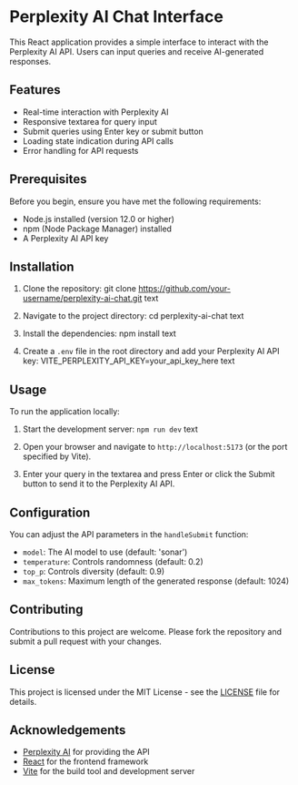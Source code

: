 # Perplexity AI Chat Interface

This React application provides a simple interface to interact with the Perplexity AI API. Users can input queries and receive AI-generated responses.

## Features

- Real-time interaction with Perplexity AI
- Responsive textarea for query input
- Submit queries using Enter key or submit button
- Loading state indication during API calls
- Error handling for API requests

## Prerequisites

Before you begin, ensure you have met the following requirements:

- Node.js installed (version 12.0 or higher)
- npm (Node Package Manager) installed
- A Perplexity AI API key

## Installation

1. Clone the repository:
   git clone https://github.com/your-username/perplexity-ai-chat.git
   text

2. Navigate to the project directory:
   cd perplexity-ai-chat
   text

3. Install the dependencies:
   npm install
   text

4. Create a `.env` file in the root directory and add your Perplexity AI API key:
   VITE_PERPLEXITY_API_KEY=your_api_key_here
   text

## Usage

To run the application locally:

1. Start the development server:
   `npm run dev`
   text

2. Open your browser and navigate to `http://localhost:5173` (or the port specified by Vite).

3. Enter your query in the textarea and press Enter or click the Submit button to send it to the Perplexity AI API.

## Configuration

You can adjust the API parameters in the `handleSubmit` function:

- `model`: The AI model to use (default: 'sonar')
- `temperature`: Controls randomness (default: 0.2)
- `top_p`: Controls diversity (default: 0.9)
- `max_tokens`: Maximum length of the generated response (default: 1024)

## Contributing

Contributions to this project are welcome. Please fork the repository and submit a pull request with your changes.

## License

This project is licensed under the MIT License - see the [LICENSE](LICENSE) file for details.

## Acknowledgements

- [Perplexity AI](https://www.perplexity.ai/) for providing the API
- [React](https://reactjs.org/) for the frontend framework
- [Vite](https://vitejs.dev/) for the build tool and development server
